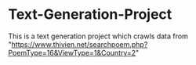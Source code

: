 # Text-Generation-Project
This is a text generation project which crawls data from "https://www.thivien.net/searchpoem.php?PoemType=16&ViewType=1&Country=2"
